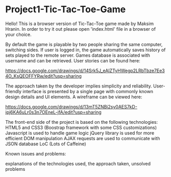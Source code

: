 # Project1-Tic-Tac-Toe-Game


Hello! This is a browser version of Tic-Tac-Toe game made by Maksim Hranin.
In order to try it out please open 'index.html' file in a browser of your choice.


By default the game is playable by two people sharing the same computer, switching sides. If user is logged in, the game automatically saves history of sets played to the remote server. Games database is associated with username and can be retrieved.
User stories can be found here:

  https://docs.google.com/drawings/d/14Srk5J_eAIZTyHWegp2LRbTbze7Ee34O_KsQEOFFYRw/edit?usp=sharing

The approach taken by the developer implies simplicity and reliability. User-friendly interface is presented by a single page with commonly known design details and UI elements. A wireframe can be viewed here:

  https://docs.google.com/drawings/d/13mT5ZNBi2sy0AES7kD-ipj6KA6uLr0s3n7OEneL-jfA/edit?usp=sharing


The front-end side of the project is based on the following technologies:
  HTML5 and CSS3 (Boostrap framework with some CSS customizations)
  Javascript is used to handle game logic
  jQuery library is used for more efficient DOM manipulation
  AJAX requests are used to communicate with JSON database
  LoC (Lots of Caffeine)

Known issues and problems:

explanations of the technologies used, the approach taken, unsolved problems
